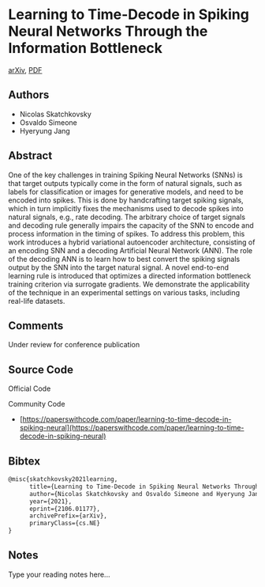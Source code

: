 
# Learning to Time-Decode in Spiking Neural Networks Through the Information Bottleneck

[arXiv](https://arxiv.org/abs/2106.01177), [PDF](https://arxiv.org/pdf/2106.01177.pdf)

## Authors

- Nicolas Skatchkovsky
- Osvaldo Simeone
- Hyeryung Jang

## Abstract

One of the key challenges in training Spiking Neural Networks (SNNs) is that target outputs typically come in the form of natural signals, such as labels for classification or images for generative models, and need to be encoded into spikes. This is done by handcrafting target spiking signals, which in turn implicitly fixes the mechanisms used to decode spikes into natural signals, e.g., rate decoding. The arbitrary choice of target signals and decoding rule generally impairs the capacity of the SNN to encode and process information in the timing of spikes. To address this problem, this work introduces a hybrid variational autoencoder architecture, consisting of an encoding SNN and a decoding Artificial Neural Network (ANN). The role of the decoding ANN is to learn how to best convert the spiking signals output by the SNN into the target natural signal. A novel end-to-end learning rule is introduced that optimizes a directed information bottleneck training criterion via surrogate gradients. We demonstrate the applicability of the technique in an experimental settings on various tasks, including real-life datasets.

## Comments

Under review for conference publication

## Source Code

Official Code



Community Code

- [https://paperswithcode.com/paper/learning-to-time-decode-in-spiking-neural](https://paperswithcode.com/paper/learning-to-time-decode-in-spiking-neural)

## Bibtex

```tex
@misc{skatchkovsky2021learning,
      title={Learning to Time-Decode in Spiking Neural Networks Through the Information Bottleneck}, 
      author={Nicolas Skatchkovsky and Osvaldo Simeone and Hyeryung Jang},
      year={2021},
      eprint={2106.01177},
      archivePrefix={arXiv},
      primaryClass={cs.NE}
}
```

## Notes

Type your reading notes here...

